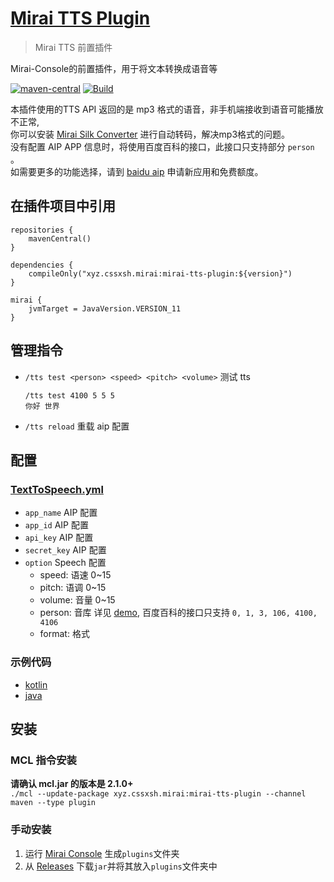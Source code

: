 # [Mirai TTS Plugin](https://github.com/cssxsh/mirai-tts-plugin)

> Mirai TTS 前置插件

Mirai-Console的前置插件，用于将文本转换成语音等  

[![maven-central](https://img.shields.io/maven-central/v/xyz.cssxsh.mirai/mirai-tts-plugin)](https://search.maven.org/artifact/xyz.cssxsh.mirai/mirai-tts-plugin)
[![Build](https://github.com/cssxsh/mirai-tts-plugin/actions/workflows/build.yml/badge.svg?branch=master)](https://github.com/cssxsh/mirai-tts-plugin/actions/workflows/build.yml)

本插件使用的TTS API 返回的是 mp3 格式的语音，非手机端接收到语音可能播放不正常,  
你可以安装 [Mirai Silk Converter](https://github.com/project-mirai/mirai-silk-converter) 进行自动转码，解决mp3格式的问题。  
没有配置 AIP APP 信息时，将使用百度百科的接口，此接口只支持部分 `person` 。  
如需要更多的功能选择，请到 [baidu aip](https://ai.baidu.com/ai-doc/SPEECH/qknh9i8ed#%E6%88%90%E4%B8%BA%E5%BC%80%E5%8F%91%E8%80%85)  申请新应用和免费额度。


## 在插件项目中引用

```
repositories {
    mavenCentral()
}

dependencies {
    compileOnly("xyz.cssxsh.mirai:mirai-tts-plugin:${version}")
}

mirai {
    jvmTarget = JavaVersion.VERSION_11
}
```

## 管理指令

* `/tts test <person> <speed> <pitch> <volume>` 测试 tts
    ```
    /tts test 4100 5 5 5
    你好 世界
    ```
* `/tts reload` 重载 aip 配置

## 配置

### [TextToSpeech.yml](src/main/kotlin/xyz/cssxsh/mirai/tts/data/TextToSpeechConfig.kt)

* `app_name` AIP 配置
* `app_id` AIP 配置
* `api_key` AIP 配置
* `secret_key` AIP 配置
* `option` Speech 配置
    * speed: 语速 0~15
    * pitch: 语调 0~15
    * volume: 音量 0~15
    * person: 音库 详见 [demo](example/demo.json), 百度百科的接口只支持 `0, 1, 3, 106, 4100, 4106`
    * format: 格式

### 示例代码

* [kotlin](src/main/kotlin/xyz/cssxsh/mirai/tts/command/TextToSpeechCommand.kt)
* [java](src/test/java/xyz/cssxsh/mirai/test/MiraiTTSDemo.java)

## 安装

### MCL 指令安装

**请确认 mcl.jar 的版本是 2.1.0+**  
`./mcl --update-package xyz.cssxsh.mirai:mirai-tts-plugin --channel maven --type plugin`

### 手动安装

1. 运行 [Mirai Console](https://github.com/mamoe/mirai-console) 生成`plugins`文件夹
2. 从 [Releases](https://github.com/cssxsh/mirai-tts-plugin/releases) 下载`jar`并将其放入`plugins`文件夹中
